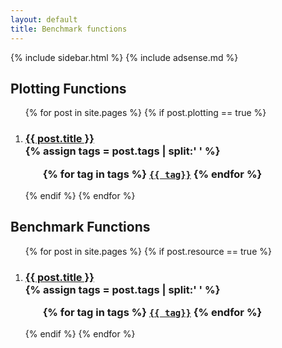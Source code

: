 ```yaml
---
layout: default
title: Benchmark functions
---
```

{% include sidebar.html %}
{% include adsense.md %}
<div class="home">

  <h2> Plotting Functions </h2>
  
  <ol>
	{% for post in site.pages %}
	{% if post.plotting == true %}
        <li>
          <h3>
          <a href="{{ post.url | prepend: site.baseurl }}">{{ post.title }}</a>
		  <br />
		{% assign tags = post.tags | split:' ' %}
		<ul>
			{% for tag in tags %}
			<code><a class="fcntag" href="{{ tag | prepend:'/' | prepend: site.baseurl }}">{{ tag}}</a></code>
			{% endfor %}
		</ul>
          </h3>
        </li>
        {% endif %}
    {% endfor %}
  </ol>
  
  <h2>Benchmark Functions</h2>

  <ol >
    {% for post in site.pages %}
	{% if post.resource == true %}
        <li>
          <h3>
          <a href="{{ post.url | prepend: site.baseurl }}">{{ post.title }}</a>
		  <br />
		{% assign tags = post.tags | split:' ' %}
		<ul>
			{% for tag in tags %}
			<code><a class="fcntag" href="{{ tag | prepend:'/' | prepend: site.baseurl }}">{{ tag}}</a></code>
			{% endfor %}
		</ul>
          </h3>
        </li>
        {% endif %}
    {% endfor %}
  </ol>

</div>
